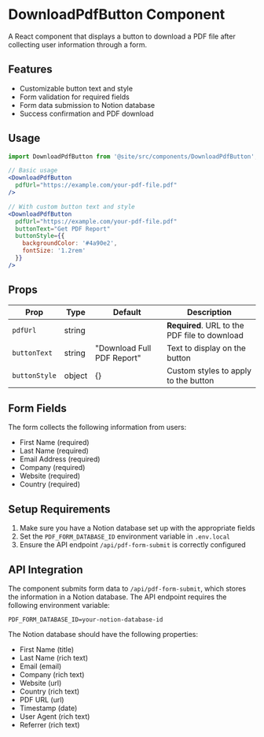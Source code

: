 # DownloadPdfButton Component

A React component that displays a button to download a PDF file after collecting user information through a form.

## Features

- Customizable button text and style
- Form validation for required fields
- Form data submission to Notion database
- Success confirmation and PDF download

## Usage

```jsx
import DownloadPdfButton from '@site/src/components/DownloadPdfButton';

// Basic usage
<DownloadPdfButton 
  pdfUrl="https://example.com/your-pdf-file.pdf" 
/>

// With custom button text and style
<DownloadPdfButton 
  pdfUrl="https://example.com/your-pdf-file.pdf"
  buttonText="Get PDF Report" 
  buttonStyle={{
    backgroundColor: '#4a90e2',
    fontSize: '1.2rem'
  }}
/>
```

## Props

| Prop | Type | Default | Description |
|------|------|---------|-------------|
| `pdfUrl` | string | | **Required**. URL to the PDF file to download |
| `buttonText` | string | "Download Full PDF Report" | Text to display on the button |
| `buttonStyle` | object | {} | Custom styles to apply to the button |

## Form Fields

The form collects the following information from users:

- First Name (required)
- Last Name (required)
- Email Address (required)
- Company (required)
- Website (required)
- Country (required)

## Setup Requirements

1. Make sure you have a Notion database set up with the appropriate fields
2. Set the `PDF_FORM_DATABASE_ID` environment variable in `.env.local`
3. Ensure the API endpoint `/api/pdf-form-submit` is correctly configured

## API Integration

The component submits form data to `/api/pdf-form-submit`, which stores the information in a Notion database. The API endpoint requires the following environment variable:

```
PDF_FORM_DATABASE_ID=your-notion-database-id
```

The Notion database should have the following properties:
- First Name (title)
- Last Name (rich text)
- Email (email)
- Company (rich text)
- Website (url)
- Country (rich text)
- PDF URL (url)
- Timestamp (date)
- User Agent (rich text)
- Referrer (rich text) 